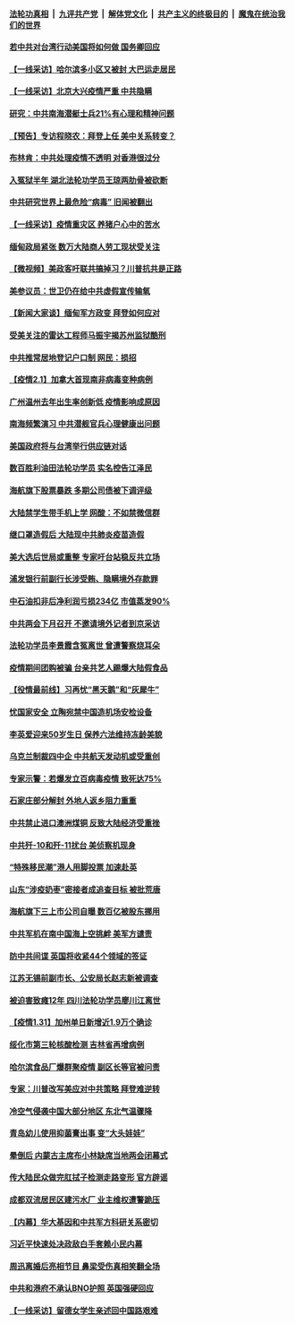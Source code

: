 

####  [法轮功真相](../../../../basic/blob/master/README.md?t=02020731) &nbsp;|&nbsp; [九评共产党](../../../../9ping.md/blob/master/README.md?t=02020731) &nbsp;|&nbsp; [解体党文化](../../../../jtdwh.md/blob/master/README.md?t=02020731)  &nbsp;|&nbsp; [共产主义的终极目的](../../../../gczydzjmd.md/blob/master/README.md?t=02020731) &nbsp;|&nbsp; [魔鬼在统治我们的世界](../../../../mgztzwmdsj.md/blob/master/README.md?t=02020731) 

#### [若中共对台湾行动美国将如何做 国务卿回应](../pages/nsc413/n12726476.md?t=02020731) 

#### [【一线采访】哈尔滨多小区又被封 大巴运走居民](../pages/nsc413/n12726496.md?t=02020731) 

#### [【一线采访】北京大兴疫情严重 中共隐瞒](../pages/nsc413/n12726350.md?t=02020731) 

#### [研究：中共南海潜艇士兵21%有心理和精神问题](../pages/nsc413/n12726354.md?t=02020731) 

#### [【预告】专访程晓农：拜登上任 美中关系转变？](../pages/nsc413/n12726483.md?t=02020731) 

#### [布林肯：中共处理疫情不透明 对香港很过分](../pages/nsc413/n12726418.md?t=02020731) 

#### [入冤狱半年 湖北法轮功学员王琼两肋骨被砍断](../pages/nsc413/n12723946.md?t=02020731) 

#### [中共研究世界上最危险“病毒” 旧闻被翻出](../pages/nsc413/n12726194.md?t=02020731) 

#### [【一线采访】疫情重灾区 养猪户心中的苦水](../pages/nsc413/n12725997.md?t=02020731) 

#### [缅甸政局紧张 数万大陆商人劳工现状受关注](../pages/nsc413/n12726038.md?t=02020731) 

#### [【微视频】美政客吁联共搞掉习？川普抗共是正路](../pages/nsc413/n12725865.md?t=02020731) 

#### [美参议员：世卫仍在给中共虚假宣传输氧](../pages/nsc413/n12725894.md?t=02020731) 

#### [【新闻大家谈】缅甸军方政变 拜登如何应对](../pages/nsc413/n12725897.md?t=02020731) 

#### [受美关注的雷达工程师马振宇揭苏州监狱酷刑](../pages/nsc413/n12724446.md?t=02020731) 

#### [中共推常居地登记户口制 网民：损招](../pages/nsc413/n12725749.md?t=02020731) 

#### [【疫情2.1】加拿大首现南非病毒变种病例](../pages/nsc413/n12725403.md?t=02020731) 

#### [广州温州去年出生率创新低 疫情影响成原因](../pages/nsc413/n12725341.md?t=02020731) 

#### [南海频繁演习 中共潜舰官兵心理健康出问题](../pages/nsc413/n12725441.md?t=02020731) 

#### [美国政府将与台湾举行供应链对话](../pages/nsc413/n12725342.md?t=02020731) 

#### [数百胜利油田法轮功学员 实名控告江泽民](../pages/nsc413/n12715299.md?t=02020731) 

#### [海航旗下股票暴跌 多期公司债被下调评级](../pages/nsc413/n12724914.md?t=02020731) 

#### [大陆禁学生带手机上学 网酸：不如禁微信群](../pages/nsc413/n12725278.md?t=02020731) 

#### [继口罩造假后 大陆现中共肺炎疫苗造假](../pages/nsc413/n12725035.md?t=02020731) 


#### [美大选后世局或重整 专家吁台站稳反共立场](../pages/nsc413/n12723843.md?t=02020731) 

#### [浦发银行前副行长涉受贿、隐瞒境外存款罪](../pages/nsc413/n12724931.md?t=02020731) 

#### [中石油扣非后净利润亏损234亿 市值蒸发90%](../pages/nsc413/n12724479.md?t=02020731) 

#### [中共两会下月召开 不邀请境外记者到京采访](../pages/nsc413/n12724655.md?t=02020731) 

#### [法轮功学员李景霞含冤离世 曾遭警察烧耳朵](../pages/nsc413/n12724084.md?t=02020731) 

#### [疫情期间团购被骗 台亲共艺人踢爆大陆假食品](../pages/nsc413/n12724329.md?t=02020731) 

#### [【役情最前线】习再忧“黑天鹅”和“灰犀牛”](../pages/nsc413/n12724141.md?t=02020731) 

#### [忧国家安全 立陶宛禁中国造机场安检设备](../pages/nsc413/n12724353.md?t=02020731) 

#### [李英爱迎来50岁生日 保养六法维持冻龄美貌](../pages/nsc413/n12724209.md?t=02020731) 

#### [乌克兰制裁四中企 中共航天发动机或受重创](../pages/nsc413/n12724280.md?t=02020731) 

#### [专家示警：若爆发立百病毒疫情 致死达75%](../pages/nsc413/n12724229.md?t=02020731) 

#### [石家庄部分解封 外地人返乡阻力重重](../pages/nsc413/n12724244.md?t=02020731) 

#### [中共禁止进口澳洲煤铜 反致大陆经济受重挫](../pages/nsc413/n12724132.md?t=02020731) 

#### [中共歼-10和歼-11扰台 美侦察机现身](../pages/nsc413/n12724191.md?t=02020731) 

#### [“特殊移民潮”港人用脚投票 加速赴英](../pages/nsc413/n12724068.md?t=02020731) 

#### [山东“涉疫奶枣”密接者成追查目标 被批荒唐](../pages/nsc413/n12723877.md?t=02020731) 

#### [海航旗下三上市公司自曝 数百亿被股东挪用](../pages/nsc413/n12723978.md?t=02020731) 

#### [中共军机在南中国海上空挑衅 美军方谴责](../pages/nsc413/n12724003.md?t=02020731) 

#### [防中共间谍 英国将收紧44个领域的签证](../pages/nsc413/n12723998.md?t=02020731) 

#### [江苏无锡前副市长、公安局长赵志新被调查](../pages/nsc413/n12723973.md?t=02020731) 

#### [被迫害致瘫12年 四川法轮功学员廖川江离世](../pages/nsc413/n12723746.md?t=02020731) 

#### [【疫情1.31】加州单日新增近1.9万个确诊](../pages/nsc413/n12723682.md?t=02020731) 

#### [绥化市第三轮核酸检测 吉林省再增病例](../pages/nsc413/n12723742.md?t=02020731) 

#### [哈尔滨食品厂爆群聚疫情 副区长等官被问责](../pages/nsc413/n12723747.md?t=02020731) 

#### [专家：川普改写美应对中共策略 拜登难逆转](../pages/nsc413/n12719128.md?t=02020731) 

#### [冷空气侵袭中国大部分地区 东北气温骤降](../pages/nsc413/n12723691.md?t=02020731) 

#### [青岛幼儿使用抑菌膏出事 变“大头娃娃”](../pages/nsc413/n12723678.md?t=02020731) 

#### [晕倒后 内蒙古主席布小林缺席当地两会闭幕式](../pages/nsc413/n12723626.md?t=02020731) 

#### [传大陆民众做完肛拭子检测走路变形 官方辟谣](../pages/nsc413/n12723530.md?t=02020731) 


#### [成都双流居民区建污水厂 业主维权遭警跪压](../pages/nsc413/n12723274.md?t=02020731) 

#### [【内幕】华大基因和中共军方科研关系密切](../pages/nsc413/n12723292.md?t=02020731) 

#### [习近平快速处决政敌白手套赖小民内幕](../pages/nsc413/n12723240.md?t=02020731) 

#### [周迅离婚后亮相节目 鼻梁受伤真相笑翻全场](../pages/nsc413/n12723159.md?t=02020731) 

#### [中共和港府不承认BNO护照 英国强硬回应](../pages/nsc413/n12723188.md?t=02020731) 

#### [【一线采访】留德女学生亲述回中国路艰难](../pages/nsc413/n12722991.md?t=02020731) 

